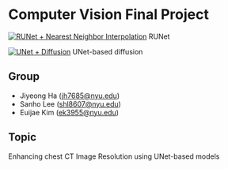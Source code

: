 # Computer Vision Final Project 

[![RUNet + Nearest Neighbor Interpolation](https://colab.research.google.com/assets/colab-badge.svg)](https://colab.research.google.com/drive/1aeLRUg1-yrTUriCpR0OnmdqrJQ7h5x70?usp=sharing) RUNet 

[![UNet + Diffusion](https://colab.research.google.com/assets/colab-badge.svg)](https://colab.research.google.com/drive/1YxEbsvwQTZc4C37GY-X973pa38OehlFU) UNet-based diffusion

## Group

- Jiyeong Ha (jh7685@nyu.edu)
- Sanho Lee (shl8607@nyu.edu)
- Euijae Kim (ek3955@nyu.edu)

## Topic

Enhancing chest CT Image Resolution using UNet-based models
